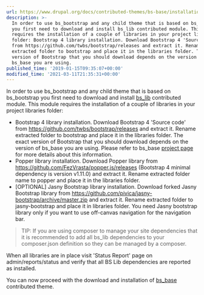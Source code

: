 ```yaml
---
url: https://www.drupal.org/docs/contributed-themes/bs-base/installation
description: >-
  In order to use bs_bootstrap and any child theme that is based on bs_bootstrap
  you first need to download and install bs_lib contributed module. This module
  requires the installation of a couple of libraries in your project libraries
  folder: Bootstrap 4 library installation. Download Bootstrap 4 'Source code'
  from https://github.com/twbs/bootstrap/releases and extract it. Rename
  extracted folder to bootstrap and place it in the libraries folder. The exact
  version of Bootstrap that you should download depends on the version of
  bs_base you are using.
published_time: '2019-01-15T09:35:07+00:00'
modified_time: '2021-03-11T21:35:31+00:00'
---
```

In order to use bs\_bootstrap and any child theme that is based on bs\_bootstrap you first need to download and install [bs\_lib](https://www.drupal.org/project/bs%5Flib) contributed module. This module requires the installation of a couple of libraries in your project libraries folder:

* Bootstrap 4 library installation. Download Bootstrap 4 'Source code' from <https://github.com/twbs/bootstrap/releases> and extract it. Rename extracted folder to bootstrap and place it in the libraries folder. The exact version of Bootstrap that you should download depends on the version of bs\_base you are using. Please refer to bs\_base [project page](https://www.drupal.org/project/bs%5Fbase) for more details about this information.
* Popper library installation. Download Popper library from <https://github.com/FezVrasta/popper.js/releases> (Bootstrap 4 minimal dependency is version v1.11.0) and extract it. Rename extracted folder name to popper and place it in the libraries folder.
* \[OPTIONAL\] Jasny Bootstrap library installation. Download forked Jasny Bootstrap library from <https://github.com/pivica/jasny-bootstrap/archive/master.zip> and extract it. Rename extracted folder to jasny-bootstrap and place it in libraries folder. You need Jasny bootstrap library only if you want to use off-canvas navigation for the navigation bar.

<!-- note-tip -->
> TIP: If you are using composer to manage your site dependencies that it is recommended to add all bs_lib dependencies to your composer.json definition so they can be managed by a composer.

 When all libraries are in place visit 'Status Report' page on admin/reports/status and verify that all BS Lib dependencies are reported as installed.

You can now proceed with the download and installation of [bs\_base](https://www.drupal.org/project/bs%5Fbase) contributed theme.